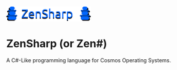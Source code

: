 ![ZenSharp Logo](https://github.com/ThatGuyAstral/ZenSharp/blob/main/Logo.png)

# ZenSharp (or Zen#)
A C#-Like programming language for Cosmos Operating Systems.
